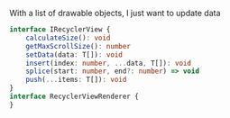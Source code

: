 With a list of drawable objects, I just want to update data

```ts
interface IRecyclerView {
    calculateSize(): void
    getMaxScrollSize(): number
    setData(data: T[]): void
    insert(index: number, ...data, T[]): void
    splice(start: number, end?: number) => void
    push(...items: T[]): void
}
interface RecyclerViewRenderer {
}

```